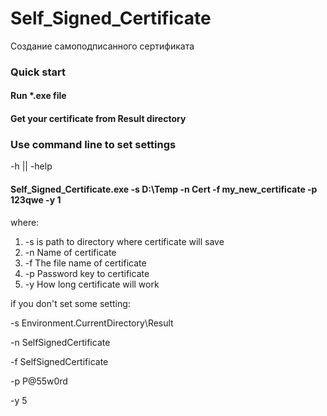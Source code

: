 # Self_Signed_Certificate
Создание самоподписанного сертификата

### Quick start
#### Run *.exe file
#### Get your certificate from Result directory


### Use command line to set settings
-h || -help

#### Self_Signed_Certificate.exe -s D:\Temp -n Cert -f my_new_certificate -p 123qwe -y 1

where:
  1. -s is path to directory where certificate will save
  2. -n Name of certificate
  3. -f The file name of certificate
  4. -p Password key to certificate
  5. -y How long certificate will work
 
if you don't set some setting:

-s Environment.CurrentDirectory\Result

-n SelfSignedCertificate

-f SelfSignedCertificate

-p P@55w0rd

-y 5
